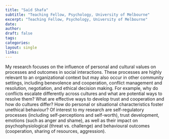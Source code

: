 ```yaml
---
title: "Saïd Shafa"
subtitle: "Teaching Fellow, Psychology, University of Melbourne"
excerpt: "Teaching Fellow, Psychology, University of Melbourne"
date: 
author:
draft: false
tags:
categories:
layout: single
links:
---
```


My research focuses on the influence of personal and cultural values on processes and outcomes in social interactions. These processes are highly relevant to an organizational context but may also occur in other community settings, including benevolence and cooperation, conflict management and resolution, negotiation, and ethical decision making. For example, why do conflicts escalate differently across cultures and what are potential ways to resolve them? What are effective ways to develop trust and cooperation and how do cultures differ? How do personal or situational characteristics foster unethical behaviour? Of interest to my research are self-regulatory processes (including self-perceptions and self-worth), trust development, emotions (such as anger and shame), as well as their impact on psychophysiological (threat vs. challenge) and behavioural outcomes (cooperation, sharing of resources, aggression).
